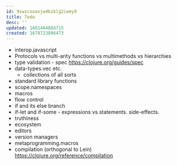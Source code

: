 ```yaml
---
id: 9swzcoaavjw4bzklg2iemy9
title: Todo
desc: ''
updated: 1681404884715
created: 1678723806473
---
```

- interop.javascript
- Protocols vs multi-arity functions vs multimethods vs hierarchies
- type validation - spec https://clojure.org/guides/spec
- data-types.vec etc.
    - collections of all sorts
- standard library functions
- scope.namespaces
- macros
- flow control
 - if and its else branch
 - if-let and if-some - expressions vs statements. side-effects.
 - truthiness
- ecosystem
 - editors
 - version managers
- metaprogramming.macros
- compilation (orthogonal to Lein) https://clojure.org/reference/compilation